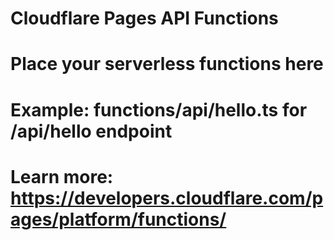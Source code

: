 # Cloudflare Pages API Functions
# Place your serverless functions here
# Example: functions/api/hello.ts for /api/hello endpoint

# Learn more: https://developers.cloudflare.com/pages/platform/functions/